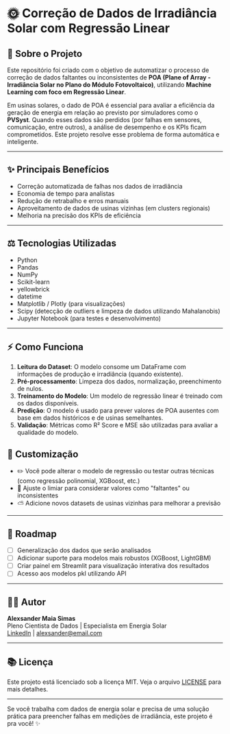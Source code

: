# 🌞 Correção de Dados de Irradiância Solar com Regressão Linear

## 📄 Sobre o Projeto

Este repositório foi criado com o objetivo de automatizar o processo de correção de dados faltantes ou inconsistentes de **POA (Plane of Array - Irradiância Solar no Plano do Módulo Fotovoltaico)**, utilizando **Machine Learning com foco em Regressão Linear**.

Em usinas solares, o dado de POA é essencial para avaliar a eficiência da geração de energia em relação ao previsto por simuladores como o **PVSyst**. Quando esses dados são perdidos (por falhas em sensores, comunicação, entre outros), a análise de desempenho e os KPIs ficam comprometidos. Este projeto resolve esse problema de forma automática e inteligente.

---

## ✨ Principais Benefícios

- Correção automatizada de falhas nos dados de irradiância
- Economia de tempo para analistas
- Redução de retrabalho e erros manuais
- Aproveitamento de dados de usinas vizinhas (em clusters regionais)
- Melhoria na precisão dos KPIs de eficiência

---

## ⚖️ Tecnologias Utilizadas

- Python 
- Pandas
- NumPy
- Scikit-learn
- yellowbrick
- datetime
- Matplotlib / Plotly (para visualizações)
- Scipy (detecção de outliers e limpeza de dados utilizando Mahalanobis)
- Jupyter Notebook (para testes e desenvolvimento)

---

## ⚡ Como Funciona

1. **Leitura do Dataset**: O modelo consome um DataFrame com informações de produção e irradiância (quando existente).
2. **Pré-processamento**: Limpeza dos dados, normalização, preenchimento de nulos.
3. **Treinamento do Modelo**: Um modelo de regressão linear é treinado com os dados disponíveis.
4. **Predição**: O modelo é usado para prever valores de POA ausentes com base em dados históricos e de usinas semelhantes.
5. **Validação**: Métricas como R² Score e MSE são utilizadas para avaliar a qualidade do modelo.

## 🔧 Customização

- ✏️ Você pode alterar o modelo de regressão ou testar outras técnicas (como regressão polinomial, XGBoost, etc.)
- 🔮 Ajuste o limiar para considerar valores como "faltantes" ou inconsistentes
- ⛅️ Adicione novos datasets de usinas vizinhas para melhorar a previsão

---

## 🚀 Roadmap

- [ ] Generalização dos dados que serão analisados
- [ ] Adicionar suporte para modelos mais robustos (XGBoost, LightGBM)
- [ ] Criar painel em Streamlit para visualização interativa dos resultados
- [ ] Acesso aos modelos pkl utilizando API

---

## 👨‍💼 Autor

**Alexsander Maia Simas**\
Pleno Cientista de Dados | Especialista em Energia Solar\
[LinkedIn](https://www.linkedin.com/in/seu-usuario) | [alexsander@email.com](mailto\:alexsander@email.com)

---

## 📚 Licença

Este projeto está licenciado sob a licença MIT. Veja o arquivo [LICENSE](./LICENSE) para mais detalhes.

---

Se você trabalha com dados de energia solar e precisa de uma solução prática para preencher falhas em medições de irradiância, este projeto é pra você! ✨

